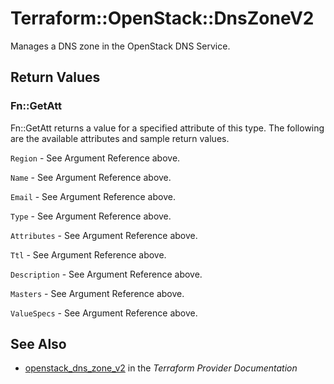 # Terraform::OpenStack::DnsZoneV2

Manages a DNS zone in the OpenStack DNS Service.

## Return Values

### Fn::GetAtt

Fn::GetAtt returns a value for a specified attribute of this type. The following are the available attributes and sample return values.

`Region` - See Argument Reference above.

`Name` - See Argument Reference above.

`Email` - See Argument Reference above.

`Type` - See Argument Reference above.

`Attributes` - See Argument Reference above.

`Ttl` - See Argument Reference above.

`Description` - See Argument Reference above.

`Masters` - See Argument Reference above.

`ValueSpecs` - See Argument Reference above.

## See Also

* [openstack_dns_zone_v2](https://www.terraform.io/docs/providers/openstack/r/dns_zone_v2.html) in the _Terraform Provider Documentation_